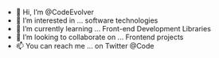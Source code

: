 - 👋 Hi, I’m @CodeEvolver
- 👀 I’m interested in ... software technologies
- 🌱 I’m currently learning ... Front-end Development Libraries 
- 💞️ I’m looking to collaborate on ... Frontend projects
- 📫 You can reach me ... on Twitter @Code

<!---
CodeEvolver/CodeEvolver is a ✨ special ✨ repository because its `README.md` (this file) appears on your GitHub profile.
You can click the Preview link to take a look at your changes.
--->
